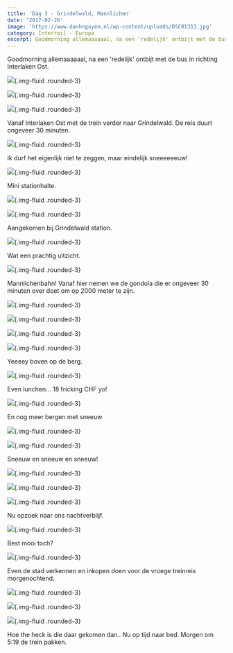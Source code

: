 ```yaml
---
title: 'Dag 3 - Grindelwald, Mannlichen'
date: '2017-02-26'
image: 'https://www.danhnguyen.nl/wp-content/uploads/DSC01311.jpg'
category: Interrail - Europa
excerpt: Goodmorning allemaaaaaal, na een 'redelijk' ontbijt met de bus in richting Interlaken Ost...
---
```


Goodmorning allemaaaaaal, na een 'redelijk' ontbijt met de bus in richting Interlaken Ost.

![](https://www.danhnguyen.nl/wp-content/uploads/DSC01258-700x394.jpg){.img-fluid .rounded-3}

![](https://www.danhnguyen.nl/wp-content/uploads/DSC01261-700x394.jpg){.img-fluid .rounded-3}

![](https://www.danhnguyen.nl/wp-content/uploads/DSC01269-700x394.jpg){.img-fluid .rounded-3}

Vanaf Interlaken Ost met de trein verder naar Grindelwald. De reis duurt ongeveer 30 minuten.

![](https://www.danhnguyen.nl/wp-content/uploads/DSC01285-700x394.jpg){.img-fluid .rounded-3}

Ik durf het eigenlijk niet te zeggen, maar eindelijk sneeeeeeuw!

![](https://www.danhnguyen.nl/wp-content/uploads/DSC01283-700x394.jpg){.img-fluid .rounded-3}

Mini stationhalte.

![](https://www.danhnguyen.nl/wp-content/uploads/DSC01286-700x394.jpg){.img-fluid .rounded-3}

![](https://www.danhnguyen.nl/wp-content/uploads/DSC01379-700x394.jpg){.img-fluid .rounded-3}

Aangekomen bij Grindelwald station.

![](https://www.danhnguyen.nl/wp-content/uploads/DSC01291-700x394.jpg){.img-fluid .rounded-3}

Wat een prachtig uitzicht.

![](https://www.danhnguyen.nl/wp-content/uploads/DSC01306-700x394.jpg){.img-fluid .rounded-3}

Mannlichenbahn! Vanaf hier nemen we de gondola die er ongeveer 30 minuten over doet om op 2000 meter te zijn.

![](https://www.danhnguyen.nl/wp-content/uploads/DSC01308-700x394.jpg){.img-fluid .rounded-3}

![](https://www.danhnguyen.nl/wp-content/uploads/DSC01370-1-700x394.jpg){.img-fluid .rounded-3}

![](https://www.danhnguyen.nl/wp-content/uploads/DSC01311-700x394.jpg){.img-fluid .rounded-3}

![](https://www.danhnguyen.nl/wp-content/uploads/DSC01320-700x394.jpg){.img-fluid .rounded-3}

Yeeeey boven op de berg.

![](https://www.danhnguyen.nl/wp-content/uploads/DSC01348-700x394.jpg){.img-fluid .rounded-3}

Even lunchen... 18 fricking CHF yo!

![](https://www.danhnguyen.nl/wp-content/uploads/DSC01374-700x394.jpg){.img-fluid .rounded-3}

En nog meer bergen met sneeuw

![](https://www.danhnguyen.nl/wp-content/uploads/DSC01364-700x394.jpg){.img-fluid .rounded-3}

![](https://www.danhnguyen.nl/wp-content/uploads/DSC01352-700x394.jpg){.img-fluid .rounded-3}

Sneeuw en sneeuw en sneeuw!

![](https://www.danhnguyen.nl/wp-content/uploads/DSC01323-700x394.jpg){.img-fluid .rounded-3}

![](https://www.danhnguyen.nl/wp-content/uploads/DSC01327-700x394.jpg){.img-fluid .rounded-3}

![](https://www.danhnguyen.nl/wp-content/uploads/DSC01339-700x394.jpg){.img-fluid .rounded-3}

Nu opzoek naar ons nachtverblijf.

![](https://www.danhnguyen.nl/wp-content/uploads/DSC01377-700x394.jpg){.img-fluid .rounded-3}

Best mooi toch?

![](https://www.danhnguyen.nl/wp-content/uploads/DSC01378-700x394.jpg){.img-fluid .rounded-3}

Even de stad verkennen en inkopen doen voor de vroege treinreis morgenochtend.

![](https://www.danhnguyen.nl/wp-content/uploads/DSC01380-700x394.jpg){.img-fluid .rounded-3}

![](https://www.danhnguyen.nl/wp-content/uploads/DSC01383-700x394.jpg){.img-fluid .rounded-3}

![](https://www.danhnguyen.nl/wp-content/uploads/DSC01386-700x394.jpg){.img-fluid .rounded-3}

Hoe the heck is die daar gekomen dan..
Nu op tijd naar bed. Morgen om 5:19 de trein pakken.
